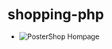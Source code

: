 # shopping-php

- ![PosterShop Hompage](<img width="1149" alt="Skärmavbild 2025-06-09 kl  01 28 30" src="https://github.com/user-attachments/assets/d2d07b2e-f3a9-4f73-b5b3-6ffac666258e" />
)
